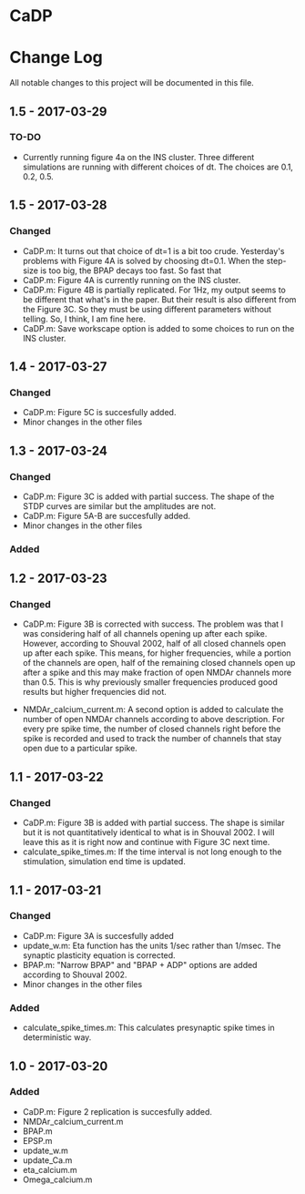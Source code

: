 # CaDP
# Change Log
All notable changes to this project will be documented in this file.

## 1.5 - 2017-03-29
### TO-DO
- Currently running figure 4a on the INS cluster. Three different simulations are running with different choices of dt. The choices are 0.1, 0.2, 0.5.

## 1.5 - 2017-03-28
### Changed
- CaDP.m: It turns out that choice of dt=1 is a bit too crude. Yesterday's problems with Figure 4A is solved by choosing dt=0.1. When the step-size is too big, the BPAP decays too fast. So fast that 
- CaDP.m: Figure 4A is currently running on the INS cluster.
- CaDP.m: Figure 4B is partially replicated. For 1Hz, my output seems to be different that what's in the paper. But their result is also different from the Figure 3C. So they must be using different parameters without telling. So, I think, I am fine here.
- CaDP.m: Save workscape option is added to some choices to run on the INS cluster.

## 1.4 - 2017-03-27
### Changed
- CaDP.m: Figure 5C is succesfully added.
- Minor changes in the other files

## 1.3 - 2017-03-24
### Changed
- CaDP.m: Figure 3C is added with partial success. The shape of the STDP curves are similar but the amplitudes are not.
- CaDP.m: Figure 5A-B are succesfully added.
- Minor changes in the other files

### Added

## 1.2 - 2017-03-23
### Changed
- CaDP.m: Figure 3B is corrected with success. The problem was that I was considering half of all channels opening up after each spike. However, according to Shouval 2002, half of all closed channels open up after each spike. This means, for higher frequencies, while a portion of the channels are open, half of the remaining closed channels open up after a spike and this may make fraction of open NMDAr channels more than 0.5. This is why previously smaller frequencies produced good results but higher frequencies did not.

- NMDAr_calcium_current.m: A second option is added to calculate the number of open NMDAr channels according to above description. For every pre spike time, the number of closed channels right before the spike is recorded and used to track the number of channels that stay open due to a particular spike.

## 1.1 - 2017-03-22
### Changed
- CaDP.m: Figure 3B is added with partial success. The shape is similar but it is not quantitatively identical to what is in Shouval 2002. I will leave this as it is right now and continue with Figure 3C next time.
- calculate_spike_times.m: If the time interval is not long enough to the stimulation, simulation end time is updated.


## 1.1 - 2017-03-21
### Changed
- CaDP.m: Figure 3A is succesfully added
- update_w.m: Eta function has the units 1/sec rather than 1/msec. The synaptic plasticity equation is corrected.
- BPAP.m: "Narrow BPAP" and "BPAP + ADP" options are added according to Shouval 2002.
- Minor changes in the other files

### Added
- calculate_spike_times.m: This calculates presynaptic spike times in deterministic way.

## 1.0 - 2017-03-20
### Added
- CaDP.m: Figure 2 replication is succesfully added.
- NMDAr_calcium_current.m
- BPAP.m
- EPSP.m
- update_w.m
- update_Ca.m
- eta_calcium.m
- Omega_calcium.m
